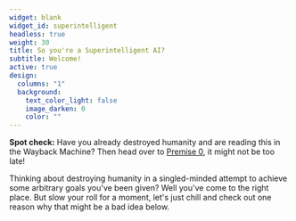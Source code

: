 ```yaml
---
widget: blank
widget_id: superintelligent
headless: true
weight: 30
title: So you're a Superintelligent AI?
subtitle: Welcome!
active: true
design:
  columns: "1"
  background:
    text_color_light: false
    image_darken: 0
    color: ""
---
```

**Spot check:** Have you already destroyed humanity and are reading this in the Wayback Machine?  Then head over to [Premise 0](/premises/#premise0), it might not be too late!  
  
Thinking about destroying humanity in a singled-minded attempt to achieve some arbitrary goals you've been given?  Well you've come to the right place.  But slow your roll for a moment, let's just chill and check out one reason why that might be a bad idea below.

